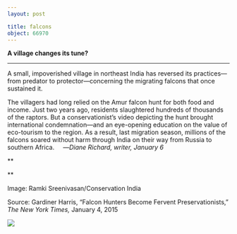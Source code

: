 ```yaml
---
layout: post

title: falcons
object: 66970
---
```

**A village changes its tune?**

****

A small, impoverished village in northeast India has reversed its practices—from predator to protector—concerning the migrating falcons that once sustained it.

The villagers had long relied on the Amur falcon hunt for both food and income. Just two years ago, residents slaughtered hundreds of thousands of the raptors. But a conservationist’s video depicting the hunt brought international condemnation—and an eye-opening education on the value of eco-tourism to the region. As a result, last migration season, millions of the falcons soared without harm through India on their way from Russia to southern Africa.     —*Diane Richard, writer, January 6*

**

**

Image: Ramki Sreenivasan/Conservation India

Source: Gardiner Harris, “Falcon Hunters Become Fervent Preservationists,” *The New York Times,* January 4, 2015

![]({{siteurl.base}}/images/15-1-6_P.75.51.164_FalconEDIT-1.jpeg)
